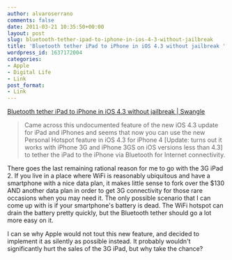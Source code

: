 ```yaml
---
author: alvaroserrano
comments: false
date: 2011-03-21 10:35:50+00:00
layout: post
slug: bluetooth-tether-ipad-to-iphone-in-ios-4-3-without-jailbreak
title: 'Bluetooth tether iPad to iPhone in iOS 4.3 without jailbreak '
wordpress_id: 1637172004
categories:
- Apple
- Digital Life
- Link
post_format:
- Link
---
```


[Bluetooth tether iPad to iPhone in iOS 4.3 without jailbreak | Swangle](http://swangle.blogspot.com/2011/03/bluetooth-tether-ipad-to-iphone-in-ios.html)


<blockquote>Came across this undocumented feature of the new iOS 4.3 update for iPad and iPhones and seems that now you can use the new Personal Hotspot feature in iOS 4.3 for iPhone 4 [Update: turns out it works with iPhone 3G and iPhone 3GS on iOS versions less than 4.3] to tether the iPad to the iPhone via Bluetooth for Internet connectivity.</blockquote>


There goes the last remaining rational reason for me to go with the 3G iPad 2. If you live in a place where WiFi is reasonably ubiquitous and have a smartphone with a nice data plan, it makes little sense to fork over the $130 AND another data plan in order to get 3G connectivity for those rare occasions when you may need it. The only possible scenario that I can come up with is if your smartphone's battery is dead. The WiFi hotspot can drain the battery pretty quickly, but the Bluetooth tether should go a lot more easy on it.

I can se why Apple would not tout this new feature, and decided to implement it as silently as possible instead. It probably wouldn't significantly hurt the sales of the 3G iPad, but why take the chance?
